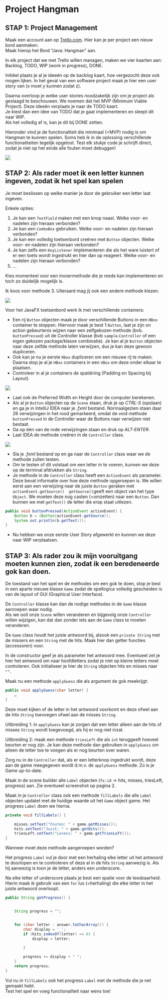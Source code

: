 # Project Hangman

## STAP 1: Project Management

Maak een account aan op [Trello.com](http://www.trello.com). Hier kan je per project een nieuw bord aanmaken.  
Maak hierop het Bord “Java: Hangman” aan.

In elk project dat we met Trello willen managen, maken we vier kaarten aan: Backlog, TODO, WIP \(work in progress\), DONE.

Initiëel plaats je al je ideeën op de backlog kaart, hoe vergezocht deze ook mogen lijken. In het geval van een software project maak je hier een user story van \(x moet y kunnen zodat z\).

Daarna overloop je welke user stories noodzakelijk zijn om je project als geslaagd te beschouwen. We noemen dat het MVP \(Minimum Viable Project\). Deze ideeën verplaats je naar de TODO kaart.  
Je kiest dan een idee van TODO dat je gaat implementeren en sleept dit naar WIP.  
Als het volledig af is, kan je dit bij DONE zetten.

Hieronder vind je de functionaliteit die minimaal \(=MVP\) nodig is om Hangman te kunnen spelen. Soms heb ik in de oplossing verschillende functionaliteiten tegelijk opgelost. Test elk stukje code je schrijft direct, zodat je niet op het einde alle fouten moet debuggen!

![](/assets/hm.png)

## STAP 2: Als rader moet ik een letter kunnen ingeven, zodat ik het spel kan spelen

Je moet beslissen op welke manier je door de gebruiker een letter laat ingeven.

Enkele opties:

1. Je kan een `TextField` maken met een knop naast. Welke voor- en nadelen zijn hieraan verbonden?
2. Je kan een `ComboBox` gebruiken. Welke voor- en nadelen zijn hieraan verbonden?
3. Je kan een volledig toetsenbord creëren met `Button` objecten. Welke voor- en nadelen zijn hieraan verbonden?
4. Je kan zelfs een `KeyListener` implementeren die als het ware luistert of er een toets wordt ingedrukt en hier dan op reageert. Welke voor- en nadelen zijn hieraan verbonden?
5. …

Kies momenteel voor een invoermethode die je reeds kan implementeren en toch zo duidelijk mogelijk is.

Ik koos voor methode 3. Uiteraard mag jij ook een andere methode kiezen.

![](/assets/implement.png)

Voor het JavaFX toetsenbord werk ik met verschillende containers:

* Een rij `Button` objecten maak je door verschillende Buttons in een `HBox` container te stoppen. Hiervoor maak je best 1 `Button`, laat je zijn on action gebeurtenis wijzen naar een zelfgekozen methode \(bvb. `buttonPressed`\) uit de Controller klasse \(bvb `sample`.`Controller` of een eigen gekozen package/klasse combinatie\). Je kan al je `Button` objecten naar deze zelfde methode laten verwijzen, dus je kan deze gewoon dupliceren.
* Ook kan je nu je eerste `Hbox` dupliceren om een nieuwe rij te maken.  Daarna stop je al je `HBox` containers in een `VBox`  om deze onder elkaar te plaatsen.
* Controleer in al je containers de spatiëring \(Padding en Spacing bij Layout\).

![](/assets/padding.png)

* Laat ook de Preferred Width en Height door de computer berekenen.
* Als al je `Button` objecten op de `Scene` staan, druk je op _CTRL-S_ \(opslaan\) en ga je in IntelliJ IDEA naar je _.fxml_ bestand. Normaalgezien staan daar 26 verwijzingen in het rood gemarkeerd, omdat de void methode `buttonPressed` in de Controller waar de Buttons naar verwijzen niet bestaat.
* Ga op één van de rode verwijzingen staan en druk op _ALT-ENTER_.
* Laat IDEA de methode creëren in de `Controller` class.

![](/assets/buttonPressed.png)

* Sla je _.fxml_ bestand op en ga naar de `Controller` class waar we de methode zullen testen.
* Om te testen of dit volstaat om een letter in te voeren, kunnen we deze op de terminal afdrukken als `String`.
* Je methode in de `Controller` class heeft een `ActionEvent` als parameter. Deze bevat informatie over hoe deze methode opgeroepen is. We willen eerst aan een verwijzing naar de juiste `Button` geraken met `actionEvent.getSource()  getSource()`geeft een object van het type `Object`. We moeten deze nog casten \(=omzetten\) naar een `Button`. Dan kunnen we met `getText()` de letter die erop staat uitlezen.

```java
public void buttonPressed(ActionEvent actionEvent) {  
    Button b = (Button)actionEvent.getSource(); 
    System.out.println(b.getText()); 
}
```

* Nu hebben we onze eerste User Story afgewerkt en kunnen we deze naar WIP verplaatsen.

## STAP 3: Als rader zou ik mijn vooruitgang moeten kunnen zien, zodat ik een beredeneerde gok kan doen.

De toestand van het spel en de methodes om een gok te doen, stop je best in een aparte nieuwe klasse `Game` zodat de spellogica volledig gescheiden is van de layout of GUI \(Graphical User Interface\).

De `Controller` klasse kan dan de nodige methodes in de `Game` klasse aanroepen waar nodig.  
 Als we ooit onze `Scene` willen veranderen en bijgevolg onze `Controller` willen wijzigen, kan dat dan zonder iets aan de `Game` class te moeten veranderen.

De `Game` class houdt het juiste antwoord bij, alsook een `private String` met de missers en een `String` met de hits. Maak hier dan getter functies \(accessoren\) voor.

In de constructor geef je als parameter het antwoord mee. Eventueel zet je hier het antwoord om naar hoofdletters zodat je niet op kleine letters moet controleren. Ook initialiseer je hier de `String` objecten hits en misses naar `""`.

Maak nu een methode `applyGuess` die als argument de gok meekrijgt:

```java
public void applyGuess(char letter) {
    …
}
```

Deze moet kijken of de letter in het antwoord voorkomt en deze ofwel aan de hits `String` toevoegen ofwel aan de misses `String`.

Uitbreiding 1: in `applyGuess` kan je zorgen dat een letter alleen aan de hits of misses `String` wordt toegevoegd, als hij er nog niet inzat.

Uitbreiding 2: maak een methode `triesLeft` die als `int` teruggeeft hoeveel beurten er nog zijn. Je kan deze methode dan gebruiken in `applyGuess` om alleen de letter toe te voegen als er nog beurten over waren.

Zorg nu in de `Controller` dat, als er een letterknop ingedrukt wordt, deze aan de game meegegeven wordt d.m.v. de `applyGuess` methode. Zo is je Game up-to-date.

Maak in de scene builder alle `Label` objecten \(`fx:id` -&gt; hits, misses, triesLeft, progress\) aan. Zie eventueel screenshot op pagina 2.

Maak in je `Controller` class ook een methode `fillLabels` die alle `Label` objecten updatet met de huidige waarde uit het `Game` object game. Het progress `Label` doen we hierna.

```java
private void fillLabels() {

    misses.setText("Fouten: " + game.getMisses());
    hits.setText("Juist: " + game.getHits());
    triesLeft.setText("Levens: " + game.getTriesLeft());
}
```

Wanneer moet deze methode aangeroepen worden?

Het progress `Label` vul je door met een herhaling elke letter uit het antwoord te doorlopen en te controleren of deze al in de hits `String` aanwezig is. Als hij aanwezig is toon je de letter, anders een underscore.

Na elke letter of underscore plaats je best een spatie voor de leesbaarheid. Hierin maak ik gebruik van een `for` lus \(=herhaling\) die elke letter in het juiste antwoord overloopt.

```java
public String getProgress() {


    String progress = "";


    for (char letter : answer.toCharArray()) {
        char display = '_';
        if (hits.indexOf(letter) >= 0) {
            display = letter;

        }

        progress += display + " ";
    }
    return progress;
}
```

Vul nu in `fillLabels` ook het progress `Label` met de methode die je net gemaakt hebt.  
Test het spel en voeg functionaliteit naar wens toe!

